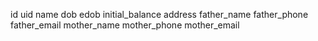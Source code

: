 id
uid
name
dob
edob
initial_balance
address
father_name
father_phone
father_email
mother_name
mother_phone
mother_email
